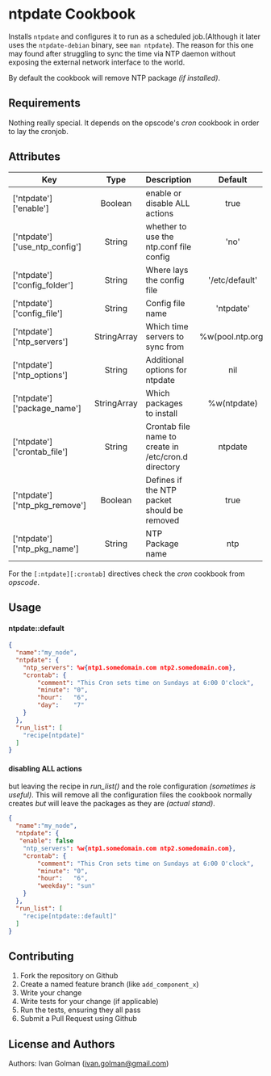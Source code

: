 ntpdate Cookbook
================
Installs `ntpdate` and configures it to run as a scheduled job.(Although it later uses the `ntpdate-debian` binary, see `man ntpdate`).
The reason for this one may found after struggling to sync the time via NTP daemon without exposing the external network interface to the world.

By default the cookbook will remove NTP package *(if installed)*.

Requirements
------------
Nothing really special. It depends on the opscode's *cron* cookbook in order to lay the cronjob.

Attributes
----------
|Key|Type|Description|Default|
| ------ | :-------: | ---------- | :---------:|
|['ntpdate']['enable']|Boolean|enable or disable ALL actions|true|
|['ntpdate']['use\_ntp\_config']|String|whether to use the ntp.conf file config|'no'|
|['ntpdate']['config_folder']|String|Where lays the config file|'/etc/default'|
|['ntpdate']['config_file']|String|Config file name|'ntpdate'|
|['ntpdate']['ntp_servers']|StringArray|Which time servers to sync from|%w(pool.ntp.org)|
|['ntpdate']['ntp_options']|String|Additional options for ntpdate|nil|
|['ntpdate']['package_name']|StringArray|Which packages to install|%w(ntpdate)|
|['ntpdate']['crontab_file']|String|Crontab file name to create in /etc/cron.d directory|ntpdate|
|['ntpdate']['ntp\_pkg\_remove']|Boolean|Defines if the NTP packet should be removed|true|
|['ntpdate']['ntp\_pkg\_name']|String|NTP Package name|ntp|

For the `[:ntpdate][:crontab]` directives check the *cron* cookbook from *opscode*.

Usage
-----
#### ntpdate::default

```json
{
  "name":"my_node",
  "ntpdate": {
  	"ntp_servers": %w{ntp1.somedomain.com ntp2.somedomain.com},
  	"crontab": {
  		"comment": "This Cron sets time on Sundays at 6:00 O'clock",
  		"minute": "0",
  		"hour":   "6",
  		"day":    "7"
  	}
  },
  "run_list": [
    "recipe[ntpdate]"
  ]
}
```

#### disabling ALL actions
but leaving the recipe in *run_list()* and the role configuration *(sometimes is useful)*. This will remove all the configuration files the cookbook normally creates *but* will leave the packages as they are *(actual stand)*.

```json
{
  "name":"my_node",
  "ntpdate": {
   "enable": false
  	"ntp_servers": %w{ntp1.somedomain.com ntp2.somedomain.com},
  	"crontab": {
  		"comment": "This Cron sets time on Sundays at 6:00 O'clock",
  		"minute": "0",
  		"hour":   "6",
  		"weekday": "sun"
  	}
  },
  "run_list": [
    "recipe[ntpdate::default]"
  ]
}
```


Contributing
------------
1. Fork the repository on Github
2. Create a named feature branch (like `add_component_x`)
3. Write your change
4. Write tests for your change (if applicable)
5. Run the tests, ensuring they all pass
6. Submit a Pull Request using Github

License and Authors
-------------------
Authors: Ivan Golman (<ivan.golman@gmail.com>)
